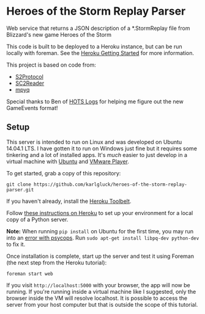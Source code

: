 # Heroes of the Storm Replay Parser

Web service that returns a JSON description of a *.StormReplay file from Blizzard's new game Heroes of the Storm

This code is built to be deployed to a Heroku instance, but can be run locally with foreman. See the [Heroku Getting Started](https://devcenter.heroku.com/articles/getting-started-with-python#introduction) for more information.

This project is based on code from:
 * [S2Protocol](https://github.com/Blizzard/s2protocol)
 * [SC2Reader](http://sc2reader.readthedocs.org/en/latest/)
 * [mpyq](https://github.com/eagleflo/mpyq)

Special thanks to Ben of [HOTS Logs](http://www.hotslogs.com) for helping me figure out the new GameEvents format!


## Setup

This server is intended to run on Linux and was developed on Ubuntu 14.04.1 LTS. I have gotten it to run on Windows just fine but it requires some tinkering and a lot of installed apps. It's *much* easier to just develop in a virtual machine with [Ubuntu](http://www.ubuntu.com) and [VMware Player](http://www.vmware.com/products/player).

To get started, grab a copy of this repository:

```
git clone https://github.com/karlgluck/heroes-of-the-storm-replay-parser.git
```

If you haven't already, install the [Heroku Toolbelt](https://toolbelt.heroku.com/).

Follow [these instructions on Heroku](https://devcenter.heroku.com/articles/getting-started-with-python#declare-app-dependencies) to set up your environment for a local copy of a Python server.

**Note:** When running `pip install` on Ubuntu for the first time, you may run into an [error with psycops](http://stackoverflow.com/questions/5420789/how-to-install-psycopg2-with-pip-on-python). Run `sudo apt-get install libpq-dev python-dev` to fix it.

Once installation is complete, start up the server and test it using Foreman (the next step from the Heroku tutorial):

```
foreman start web
```

If you visit `http://localhost:5000` with your browser, the app will now be running. If you're running inside a virtual machine like I suggested, only the browser inside the VM will resolve localhost. It is possible to access the server from your host computer but that is outside the scope of this tutorial.
